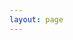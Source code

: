 ```yaml
---
layout: page
---
```


<script setup>
  import {
    VPTeamPage,
    VPTeamPageTitle,
    VPTeamMembers
  } from 'vitepress/theme'
  const author = [
    {
      avatar: '/assets/images/aaronlan.jpg',
      name: 'Aaron Lan',
      links: [
        { icon: 'github', link: 'https://github.com/singmywp' },
        { icon: 'dcloud-ext', link: 'https://ext.dcloud.net.cn/publisher?id=703665' }
      ]
    }
  ]

  const members = [
    {
      avatar: '/assets/images/dcloud.png',
      name: 'Dcloud',
      title: '感谢 Dcloud 为诸多开发者提供便捷的开发工具以及庞大的开发平台',
      links: [
        { icon: 'web', link: 'https://dcloud.net.cn/' }
      ]
    },
    {
      avatar: '/assets/images/dengqichang.jpg',
      name: '邓琪昌',
      title: 'sn-empty 组件基于开源组件 flower-empty 开发',
      links: [
        { icon: 'gitee', link: 'https://gitee.com/dengqichang/flower-library' },
        { icon: 'github', link: 'https://github.com/dengqichang' },
        { icon: 'dcloud-ext', link: 'https://ext.dcloud.net.cn/publisher?id=68708' },
        { icon: 'web', link: 'https://flowerui.com/documents/flower-empty/guide/sketch.html'}
      ]
    },
    {
      avatar: '/assets/images/lime.jpg',
      name: '陌上华年',
      title: 'Color、Date 核心库分别基于开源插件 lime-color、lime-dayuts 开发',
      links: [
        { icon: 'gitee', link: 'https://gitee.com/liangei' },
        { icon: 'dcloud-ext', link: 'https://ext.dcloud.net.cn/publisher?id=242774' }
      ]
    },
    {
      avatar: '/assets/images/kux.png',
      name: 'kux',
      title: '框架开发过程中给予诸多技术指导帮助',
      links: [
        { icon: 'gitee', link: 'https://gitcode.com/kviewui' },
        { icon: 'github', link: 'https://github.com/kviewui' },
        { icon: 'dcloud-ext', link: 'https://ext.dcloud.net.cn/publisher?id=81149' },
        { icon: 'dcloud-ext', link: 'https://ext.dcloud.net.cn/publisher?id=1132788' }
      ]
    },
    {
      avatar: '/assets/images/easings.net.png',
      name: 'Easings.net',
      title: 'Utils 核心库 Easing 模块基于 Easings.net API 设计',
      links: [
        { icon: 'web', link: 'https://easings.net' },
        { icon: 'github', link: 'https://github.com/ai/easings.net' }
      ]
    },
  ]
</script>

<VPTeamPage style="margin-top: 0 !important;">
  <VPTeamPageTitle>
    <template #title>
      <span style="font-weight: bold;">作者</span>
    </template>
  </VPTeamPageTitle>
  <VPTeamMembers
    :members="author"
  />
  <VPTeamPageTitle>
    <template #title>
      <span style="font-weight: bold;">特别鸣谢</span>
    </template>
    <template #lead>
      SinleUI 框架部分代码基于大神们的开源插件二次开发。
      <br />
      感谢各位插件作者对于 SinleUI 的贡献！
    </template>
  </VPTeamPageTitle>
  <VPTeamMembers
    :members="members"
  />
</VPTeamPage>
